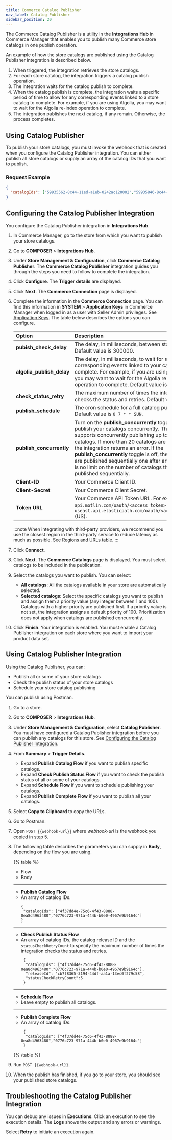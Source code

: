 ```yaml
---
title: Commerce Catalog Publisher 
nav_label: Catalog Publisher 
sidebar_position: 20
---
```


The Commerce Catalog Publisher is a utility in the **Integrations Hub** in Commerce Manager that enables you to publish many Commerce store catalogs in one publish operation. 

An example of how the store catalogs are published using the Catalog Publisher integration is described below.

1. When triggered, the integration retrieves the store catalogs.
1. For each store catalog, the integration triggers a catalog publish operation. 
1. The integration waits for the catalog publish to complete.  
1. When the catalog publish is complete, the integration waits a specific period of time to allow for any corresponding events linked to a store catalog to complete. For example, if you are using Algolia, you may want to wait for the Algolia re-index operation to complete. 
1. The integration publishes the next catalog, if any remain.  Otherwise, the process completes.

## Using Catalog Publisher

To publish your store catalogs, you must invoke the webhook that is created when you configure the Catalog Publisher integration. You can either publish all store catalogs or supply an array of the catalog IDs that you want to publish. 

### Request Example

```json
{
  "catalogIds": ["59935562-8c44-11ed-a1eb-0242ac120002","59935846-8c44-11ed-a1eb-0242ac120002"]
}
```

## Configuring the Catalog Publisher Integration

You configure the Catalog Publisher integration in **Integrations Hub**.

1. In Commerce Manager, go to the store from which you want to publish your store catalogs.
1. Go to **COMPOSER** > **Integrations Hub**.
1. Under **Store Management & Configuration**, click **Commerce Catalog Publisher**. The **Commerce Catalog Publisher** integration guides you through the steps you need to follow to complete the integration.
1. Click **Configure**. The **Trigger details** are displayed.
1. Click **Next**. The **Commerce Connection** page is displayed.
1. Complete the information in the **Commerce Connection** page. You can find this information in **SYSTEM** > **Application Keys** in Commerce Manager when logged in as a user with Seller Admin privileges. See [Application Keys](/docs/authentication/application-keys/application-keys-overview). The table below describes the options you can configure. 

    | Option | Description |
    |:--- | :--- |
    | **pubish_check_delay** | The delay, in milliseconds, between status checks. Default value is 300000. |
    | **algolia_publish_delay** | The delay, in milliseconds, to wait for any corresponding events linked to your catalog to complete. For example, if you are using Algolia, you may want to wait for the Algolia re-index operation to complete. Default value is 300000. |
    | **check_status_retry** | The maximum number of times the integration checks the status and retries. Default value is 15. |
    | **publish_schedule**  | The cron schedule for a full catalog publish. Default value is `0 7 * * SUN`. |
    | **publish_concurrently**  | Turn on the **publish_concurrently** toggle to publish your catalogs concurrently. The integration supports concurrently publishing up to 20 catalogs. If more than 20 catalogs are included, the integration returns an error. If the **publish_concurrently** toggle is off, then catalogs are published sequentially one after another. There is no limit on the number of catalogs that can be published sequentially. |
    | **Client-ID** | Your Commerce Client ID. |
    | **Client-Secret** | Your Commerce Client Secret. | 
    | **Token URL** |Your Commerce API Token URL. For example, `api.motlin.com/oauth/<access_token>` (EU) or `useast.api.elasticpath.com/oauth/<access_token>` (US).|

    :::note
    When integrating with third-party providers, we recommend you use the closest region in the third-party service to reduce latency as much as possible. See [Regions and URLs table](/docs/api-overview/elastic-path-domains#regions-and-ur-ls).
    :::

1. Click **Connect**.
1. Click **Next**. The **Commerce Catalogs** page is displayed. You must select catalogs to be included in the publication. 
1. Select the catalogs you want to publish. You can select:
    - **All catalogs**: All the catalogs available in your store are automatically selected.
    - **Selected catalogs**: Select the specific catalogs you want to publish and assign them a priority value (any integer between 1 and 100). Catalogs with a higher priority are published first. If a priority value is not set, the integration assigns a default priority of 100. Prioritization does not apply when catalogs are published concurrently. 
1. Click **Finish**. Your integration is enabled. You must enable a Catalog Publisher integration on each store where you want to import your product data set.  

## Using Catalog Publisher Integration

Using the Catalog Publisher, you can:

- Publish all or some of your store catalogs
- Check the publish status of your store catalogs
- Schedule your store catalog publishing

You can publish using Postman. 

1. Go to a store.
1. Go to **COMPOSER** > **Integrations Hub**.
1. Under **Store Management & Configuration**, select **Catalog Publisher**. You must have configured a Catalog Publisher integration before you can publish any catalogs for this store. See [Configuring the Catalog Publisher Integration](##configuring-the-catalog-publisher-integration).
1. From **Summary** > **Trigger Details**. 

    - Expand **Publish Catalog Flow** if you want to publish specific catalogs.
    - Expand **Check Publish Status Flow** if you want to check the publish status of all or some of your catalogs.
    - Expand **Schedule Flow** if you want to schedule publishing your catalogs.
    - Expand **Publish Complete Flow** if you want to publish all your catalogs.

1. Select **Copy to Clipboard** to copy the URLs.
1. Go to Postman.
1. Open `POST {{webhook-url}}` where *webhook-url* is the webhook you copied in step 5.
1. The following table describes the parameters you can supply in **Body**, depending on the flow you are using. 

    {% table %}
    * Flow
    * Body
    ---
    * **Publish Catalog Flow**
    *  An array of catalog IDs.
       ```
       {
        "catalogIds": ["4f37dd4e-75c6-4f43-8888-0ea8d4963480","0776c723-971a-444b-b0e0-4967e9b9164c"]
       }
       ```
    ---
    * **Check Publish Status Flow**
    * An array of catalog IDs, the catalog release ID and the `statusCheckRetryCount` to specify the maximum number of times the integration checks the status and retries.
      ```
       {
        "catalogIds": ["4f37dd4e-75c6-4f43-8888-0ea8d4963480","0776c723-971a-444b-b0e0-4967e9b9164c"],
        "releaseId": "cb7f8365-3194-44df-aa1a-13ec0f279c58",
        "statusCheckRetryCount":5
       }
       ```

    ---
    * **Schedule Flow** 
    * Leave empty to publish all catalogs.
    ---
    * **Publish Complete Flow**
    * An array of catalog IDs.
      ```
       {
        "catalogIds": ["4f37dd4e-75c6-4f43-8888-0ea8d4963480","0776c723-971a-444b-b0e0-4967e9b9164c"]
       }
       ```
    {% /table %}


1. Run `POST {{webhook-url}}`.
1. When the publish has finished, if you go to your store, you should see your published store catalogs.

## Troubleshooting the Catalog Publisher Integration

You can debug any issues in **Executions**. Click an execution to see the execution details. The **Logs** shows the output and any errors or warnings.

Select **Retry** to initiate an execution again.

